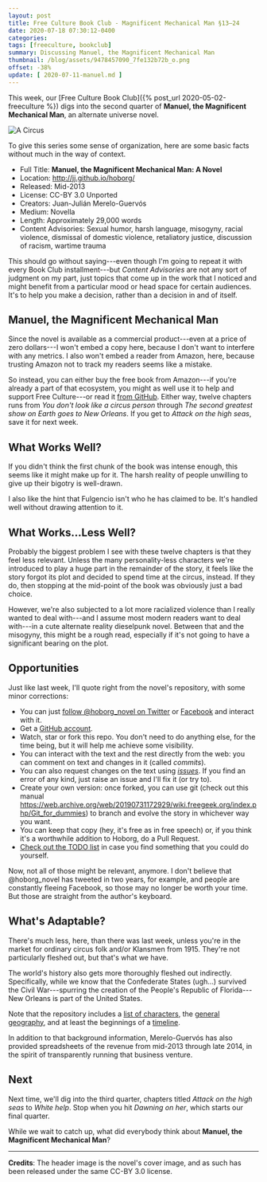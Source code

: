 ```yaml
---
layout: post
title: Free Culture Book Club - Magnificent Mechanical Man §13–24
date: 2020-07-18 07:30:12-0400
categories:
tags: [freeculture, bookclub]
summary: Discussing Manuel, the Magnificent Mechanical Man
thumbnail: /blog/assets/9478457090_7fe132b72b_o.png
offset: -38%
update: [ 2020-07-11-manuel.md ]
---
```


This week, our [Free Culture Book Club]({% post_url 2020-05-02-freeculture %}) digs into the second quarter of **Manuel, the Magnificent Mechanical Man**, an alternate universe novel.

![A Circus](/blog/assets/9478457090_7fe132b72b_o.png "A circus, the book's cover image")

To give this series some sense of organization, here are some basic facts without much in the way of context.

 * Full Title:  **Manuel, the Magnificent Mechanical Man: A Novel**
 * Location:  <http://jj.github.io/hoborg/>
 * Released:  Mid-2013
 * License:  CC-BY 3.0 Unported
 * Creators:  Juan-Julián Merelo-Guervós
 * Medium:  Novella
 * Length:  Approximately 29,000 words
 * Content Advisories:  Sexual humor, harsh language, misogyny, racial violence, dismissal of domestic violence, retaliatory justice, discussion of racism, wartime trauma

This should go without saying---even though I'm going to repeat it with every Book Club installment---but *Content Advisories* are not any sort of judgment on my part, just topics that come up in the work that I noticed and might benefit from a particular mood or head space for certain audiences.  It's to help you make a decision, rather than a decision in and of itself.

## Manuel, the Magnificent Mechanical Man

Since the novel is available as a commercial product---even at a price of zero dollars---I won't embed a copy here, because I don't want to interfere with any metrics.  I also won't embed a reader from Amazon, here, because trusting Amazon not to track my readers seems like a mistake.

So instead, you can either buy the free book from Amazon---if you're already a part of that ecosystem, you might as well use it to help and support Free Culture---or read it [from GitHub](https://github.com/JJ/hoborg/blob/master/text/text.md).  Either way, twelve chapters runs from *You don't look like a circus person* through *The second greatest show on Earth goes to New Orleans*.  If you get to *Attack on the high seas*, save it for next week.

## What Works Well?

If you didn't think the first chunk of the book was intense enough, this seems like it might make up for it.  The harsh reality of people unwilling to give up their bigotry is well-drawn.

I also like the hint that Fulgencio isn't who he has claimed to be.  It's handled well without drawing attention to it.

## What Works...Less Well?

Probably the biggest problem I see with these twelve chapters is that they feel less relevant.  Unless the many personality-less characters we're introduced to play a huge part in the remainder of the story, it feels like the story forgot its plot and decided to spend time at the circus, instead.  If they do, then stopping at the mid-point of the book was obviously just a bad choice.

However, we're also subjected to a lot more racialized violence than I really wanted to deal with---and I assume most modern readers want to deal with---in a cute alternate reality dieselpunk novel.  Between that and the misogyny, this might be a rough read, especially if it's not going to have a significant bearing on the plot.

## Opportunities

Just like last week, I'll quote right from the novel's repository, with some minor corrections:

 * You can just [follow @hoborg_novel on Twitter](http://twitter.com/hoborg_novel) or [Facebook](https://www.facebook.com/ManuelTheMagnificent) and interact with it.
 * Get a [GitHub account](http://github.com).
 * Watch, star or fork this repo. You don't need to do anything else, for the time being, but it will help me achieve some visibility.
 * You can interact with the text and the rest directly from the web:  you can comment on text and changes in it (called *commits*).
 * You can also request changes on the text using [*issues*](https://github.com/JJ/hoborg/issues). If you find an error of any kind, just raise an issue and I'll fix it (or try to).
 * Create your own version: once forked, you can use git (check out this manual <https://web.archive.org/web/20190731172929/wiki.freegeek.org/index.php/Git_for_dummies>) to branch and evolve the story in whichever way you want.
 * You can keep that copy (hey, it's free as in free speech) or, if you think it's a worthwhile addition to Hoborg, do a Pull Request.
 * [Check out the TODO list](https://github.com/JJ/hoborg/TODO.md) in case you find something that you could do yourself.

Now, not all of those might be relevant, anymore.  I don't believe that @hoborg_novel has tweeted in two years, for example, and people are constantly fleeing Facebook, so those may no longer be worth your time.  But those are straight from the author's keyboard.

## What's Adaptable?

There's much less, here, than there was last week, unless you're in the market for ordinary circus folk and/or Klansmen from 1915.  They're not particularly fleshed out, but that's what we have.

The world's history also gets more thoroughly fleshed out indirectly.  Specifically, while we know that the Confederate States (ugh...) survived the Civil War---spurring the creation of the People's Republic of Florida---New Orleans is part of the United States.

Note that the repository includes a [list of characters](https://github.com/JJ/hoborg/blob/master/text/characters.md), the [general geography](https://github.com/JJ/hoborg/blob/master/text/geography.md), and at least the beginnings of a [timeline](https://github.com/JJ/hoborg/blob/master/text/timeline.md).

In addition to that background information, Merelo-Guervós has also provided spreadsheets of the revenue from mid-2013 through late 2014, in the spirit of transparently running that business venture.

## Next

Next time, we'll dig into the third quarter, chapters titled *Attack on the high seas* to *White help*.  Stop when you hit *Dawning on her*, which starts our final quarter.

While we wait to catch up, what did everybody think about **Manuel, the Magnificent Mechanical Man**?

* * *

**Credits**:  The header image is the novel's cover image, and as such has been released under the same CC-BY 3.0 license.
